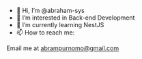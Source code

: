 - 👋 Hi, I’m @abraham-sys
- 👀 I’m interested in Back-end Development
- 🌱 I’m currently learning NestJS
- 📫 How to reach me:

Email me at abrampurnomo@gmail.com
                      

<!---
abraham-sys/abraham-sys is a ✨ special ✨ repository because its `README.md` (this file) appears on your GitHub profile.
You can click the Preview link to take a look at your changes.
--->

